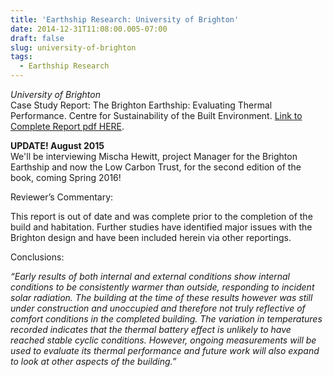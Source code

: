```yaml
---
title: 'Earthship Research: University of Brighton'
date: 2014-12-31T11:08:00.005-07:00
draft: false
slug: university-of-brighton
tags:
  - Earthship Research
---
```


_University of Brighton_  
Case Study Report: The Brighton Earthship: Evaluating Thermal Performance. Centre for Sustainability of the Built Environment. [Link to Complete Report pdf HERE](http://www.archinia.com/images/stories/pdfs/earthshipresearch/Brighton.pdf).  


**UPDATE! August 2015**  
We'll be interviewing Mischa Hewitt, project Manager for the Brighton Earthship and now the Low Carbon Trust, for the second edition of the book, coming Spring 2016!  

Reviewer’s Commentary:  

This report is out of date and was complete prior to the completion of the build and habitation. Further studies have identified major issues with the Brighton design and have been included herein via other reportings.  


Conclusions:  

_“Early results of both internal and external conditions show internal conditions to be consistently warmer than outside, responding to incident solar radiation. The building at the time of these results however was still under construction and unoccupied and therefore not truly reflective of comfort conditions in the completed building. The variation in temperatures recorded indicates that the thermal battery effect is unlikely to have reached stable cyclic conditions. However, ongoing measurements will be used to evaluate its thermal performance and future work will also expand to look at other aspects of the building.”_
